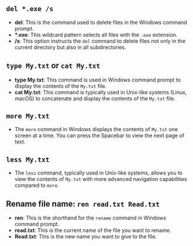 ## `del *.exe /s`

- **del**: This is the command used to delete files in the Windows command prompt.
- **\*.exe**: This wildcard pattern selects all files with the `.exe` extension.
- **/s**: This option instructs the `del` command to delete files not only in the current directory but also in all subdirectories.

## `type My.txt` or `cat My.txt`

- **type My.txt**: This command is used in Windows command prompt to display the contents of the `My.txt` file.
- **cat My.txt**: This command is typically used in Unix-like systems (Linux, macOS) to concatenate and display the contents of the `My.txt` file.

## `more My.txt`

- The `more` command in Windows displays the contents of `My.txt` one screen at a time. You can press the Spacebar to view the next page of text.

## `less My.txt`

- The `less` command, typically used in Unix-like systems, allows you to view the contents of `My.txt` with more advanced navigation capabilities compared to `more`.

## Rename file name: `ren read.txt Read.txt`

- **ren**: This is the shorthand for the `rename` command in Windows command prompt.
- **read.txt**: This is the current name of the file you want to rename.
- **Read.txt**: This is the new name you want to give to the file.
